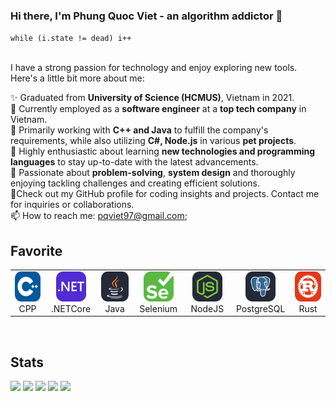 ### Hi there, I'm Phung Quoc Viet - an algorithm addictor 👋 

``while (i.state != dead) i++
``
<br> <br> 

I have a strong passion for technology and enjoy exploring new tools. Here's a little bit more about me:

✨ Graduated from **University of Science (HCMUS)**, Vietnam in 2021. <br> 
💼 Currently employed as a **software engineer** at a **top tech company** in Vietnam.  <br> 
🔭 Primarily working with **C++ and Java** to fulfill the company's requirements, while also utilizing **C#, Node.js** in various **pet projects**.  <br> 
🌱 Highly enthusiastic about learning **new technologies and programming languages** to stay up-to-date with the latest advancements.  <br> 
🚀 Passionate about **problem-solving**, **system design** and thoroughly enjoying tackling challenges and creating efficient solutions.  <br> 
🤗Check out my GitHub profile for coding insights and projects. Contact me for inquiries or collaborations.  <br> 
📫 How to reach me: pqviet97@gmail.com;
<br> 

Favorite 
---

<table>
  <tr>
    <td align="center" width="96">
      <a href="#macropower-tech">
        <img src="./img/CPP.svg" width="48" height="48" alt="CPP" />
      </a>
      <br>CPP
    </td>
    <td align="center" width="96">
      <a href="#macropower-tech">
        <img src="./img/DotNet.svg" width="48" height="48" alt="Dotnet" />
      </a>
      <br>.NETCore
    </td>
    <td align="center" width="96">
      <a href="#macropower-tech">
        <img src="./img/Java-Dark.svg" width="48" height="48" alt="Java" />
      </a>
      <br>Java
    </td>
    <td align="center" width="96">
      <a href="#macropower-tech" >
        <img src="./img/Selenium.svg" width="48" height="48" alt="Selenium" />
      </a>
      <br>Selenium
    </td>
    <td align="center" width="96"> 
      <a href="#macropower-tech" >
        <img src="./img/NodeJS-Dark.svg" width="48" height="48" alt="NodeJS" />
      </a>
      <br>NodeJS
    </td>
    <td align="center"  width="96">
      <a href="#macropower-tech">
        <img src="./img/PostgreSQL-Dark.svg" width="48" height="48" alt="PostgreSQL" />
      </a>
      <br>PostgreSQL
    </td>
    <td align="center" width="96">
      <a href="#macropower-tech" >
        <img src="./img/Rust.svg" width="48" height="48" alt="Rust" />
      </a>
      <br>Rust
    </td>
  </tr>
</table>

<br> 

Stats
---
![](http://github-profile-summary-cards.vercel.app/api/cards/profile-details?username=pqviet07&theme=github)
![](http://github-profile-summary-cards.vercel.app/api/cards/repos-per-language?username=pqviet07&theme=github)
![](http://github-profile-summary-cards.vercel.app/api/cards/most-commit-language?username=pqviet07&theme=github)
![](http://github-profile-summary-cards.vercel.app/api/cards/stats?username=pqviet07&theme=github)
![](http://github-profile-summary-cards.vercel.app/api/cards/productive-time?username=pqviet07&theme=github&utcOffset=8)
